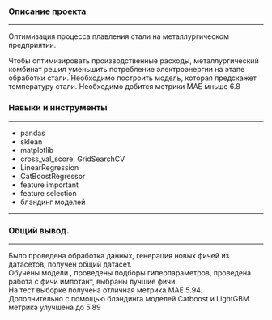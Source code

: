 ### Описание проекта
-------------------------
Оптимизация процесса плавления стали на металлургическом предприятии.

Чтобы оптимизировать производственные расходы, металлургический комбинат решил уменьшить потребление электроэнергии на этапе обработки стали.
Необходимо  построить модель, которая предскажет температуру стали.
Необходимо добится метрики MAE мньше 6.8

### Навыки и инструменты
---------------------------------
 - pandas
 - sklean
 - matplotlib
 - cross_val_score, GridSearchCV
 - LinearRegression
 - CatBoostRegressor
 - feature important
 -  feature selection
 - блэндинг моделей
------------------------------
### Общий вывод.
-----------------------------
Было проведена обработка данных, генерация новых фичей из датасетов, получен общий датасет.          
Обучены модели , проведены подборы гиперпараметров, проведена работа с фичи импотант, выбраны лучшие фичи.           
На тест выборке получена отличная метрика MAE 5.94.       
Дополнительно с помощью блэндинга моделей Catboost и  LightGBM метрика улучшена до 5.89
